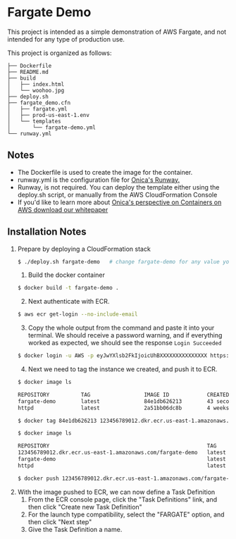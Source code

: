 # Fargate Demo
This project is intended as a simple demonstration of AWS Fargate, and not intended for any type of production use. 

This project is organized as follows:
```
├── Dockerfile
├── README.md
├── build
│   ├── index.html
│   └── woohoo.jpg
├── deploy.sh
├── fargate_demo.cfn
│   ├── fargate.yml
│   ├── prod-us-east-1.env
│   └── templates
│       └── fargate-demo.yml
└── runway.yml
```
## Notes
- The Dockerfile is used to create the image for the container. 
- runway.yml is the configuration file for [Onica's Runway.](https://github.com/onicagroup/runway)  
- Runway, is not required. You can deploy the template either using the deploy.sh script, or manually from the AWS CloudFormation Console
- If you'd like to learn more about [Onica's perspective on Containers on AWS download our whitepaper](https://insights.onica.com/understanding-containers-on-aws)

## Installation Notes 
1. Prepare by deploying a CloudFormation stack
    ```bash
    $ ./deploy.sh fargate-demo   # change fargate-demo for any value you would like to name your CloudFormation Stack
    ```
	1. Build the docker container
    ```bash
    $ docker build -t fargate-demo .
    ```
	2. Next authenticate with ECR.
    ```bash
    $ aws ecr get-login --no-include-email
    ```
	3. Copy the whole output from the command and paste it into your terminal. We should receive a password warning, and if everything worked as expected, we should see the response `Login Succeeded`
    ```bash
    $ docker login -u AWS -p eyJwYXlsb2FkIjoicUhBXXXXXXXXXXXXXXX https://123456789012.dkr.ecr.us-east-1.amazonaws.com
    ```
	4. Next we need to tag the instance we created, and push it to ECR.
    ```bash
    $ docker image ls
    
    REPOSITORY          TAG                 IMAGE ID            CREATED             SIZE
    fargate-demo        latest              84e1db626213        43 seconds ago      132MB
    httpd               latest              2a51bb06dc8b        4 weeks ago         132MB
    
    $ docker tag 84e1db626213 123456789012.dkr.ecr.us-east-1.amazonaws.com/fargate-demo
    
    $ docker image ls
    
    REPOSITORY                                                  TAG                 IMAGE ID            CREATED             SIZE
    123456789012.dkr.ecr.us-east-1.amazonaws.com/fargate-demo   latest              84e1db626213        2 minutes ago       132MB
    fargate-demo                                                latest              84e1db626213        2 minutes ago       132MB
    httpd                                                       latest              2a51bb06dc8b        4 weeks ago         132MB
    
    $ docker push 123456789012.dkr.ecr.us-east-1.amazonaws.com/fargate-demo
    ```
3. With the image pushed to ECR, we can now define a Task Definition
	1. From the ECR console page, click the "Task Definitions" link, and then click "Create new Task Definition"
	2. For the launch type compatibility, select the "FARGATE" option, and then click "Next step"
	3. Give the Task Definition a name.
